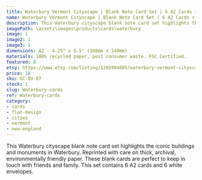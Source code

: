 ```yaml
---
title: Waterbury Vermont Cityscape | Blank Note Card Set | 6 A2 Cards + Envelopes
name: Waterbury Vermont Cityscape | Blank Note Card Set | 6 A2 Cards + Envelopes
description: This Waterbury cityscape blank note card set highlights the iconic buildings and monuments in Waterbury. Reprinted with care on thick, archival, environmentally friendly paper.
imagePath: \assets\images\products\cards\waterbury
image: 1
image2: 1
image3: 1
dimensions: A2 - 4.25" x 5.5" (108mm x 140mm)
materials: 100% recycled paper, post consumer waste. FSC Certified.
featured: 0
etsy: https://www.etsy.com/listing/1265994885/waterbury-vermont-cityscape-blank-note
price: 18
sku: GC-QV-07
stock: 1
slug: Waterbury-cards
ref: Waterbury-cards
category:
- cards
- flat-design
- cities
- vermont
- new-england
---
```

This Waterbury cityscape blank note card set highlights the iconic buildings and monuments in Waterbury. Reprinted with care on thick, archival, environmentally friendly paper. These blank cards are perfect to keep in touch with friends and family. This set contains 6 A2 cards and 6 white envelopes.
